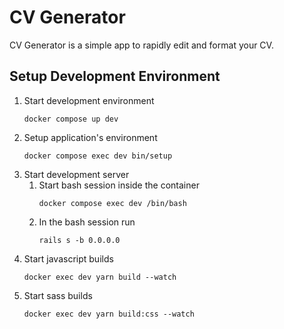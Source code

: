 # CV Generator

CV Generator is a simple app to rapidly edit and format your CV.

## Setup Development Environment
1. Start development environment
    ```shell
    docker compose up dev
    ```
2. Setup application's environment
    ```shell
    docker compose exec dev bin/setup
    ```
3. Start development server
    1. Start bash session inside the container
        ```shell
        docker compose exec dev /bin/bash
        ```
    2. In the bash session run
       ```shell
       rails s -b 0.0.0.0
       ```
4. Start javascript builds
    ```shell
    docker exec dev yarn build --watch
    ```
5. Start sass builds
    ```shell
    docker exec dev yarn build:css --watch
    ```

